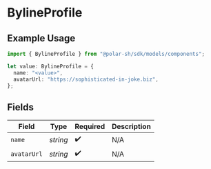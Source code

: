 # BylineProfile

## Example Usage

```typescript
import { BylineProfile } from "@polar-sh/sdk/models/components";

let value: BylineProfile = {
  name: "<value>",
  avatarUrl: "https://sophisticated-in-joke.biz",
};
```

## Fields

| Field              | Type               | Required           | Description        |
| ------------------ | ------------------ | ------------------ | ------------------ |
| `name`             | *string*           | :heavy_check_mark: | N/A                |
| `avatarUrl`        | *string*           | :heavy_check_mark: | N/A                |